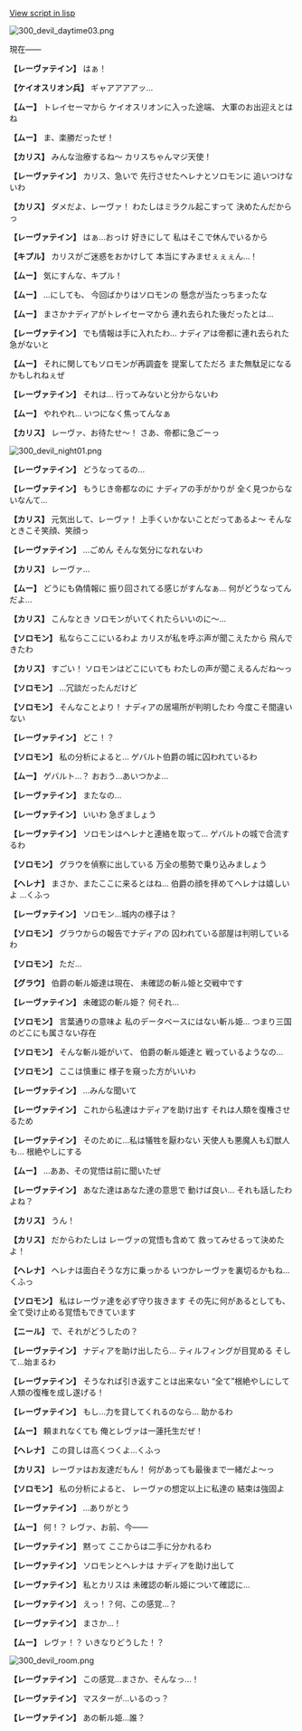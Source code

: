 [View script in lisp](../scripts/100213160.txt)

![300_devil_daytime03.png](../images/backgrounds/300_devil_daytime03.png)

現在――

**【レーヴァテイン】**
はぁ！

**【ケイオスリオン兵】**
ギャアアアアッ…

**【ムー】**
トレイセーマから
ケイオスリオンに入った途端、
大軍のお出迎えとはね

**【ムー】**
ま、楽勝だったぜ！

**【カリス】**
みんな治療するね～
カリスちゃんマジ天使！

**【レーヴァテイン】**
カリス、急いで
先行させたヘレナとソロモンに
追いつけないわ

**【カリス】**
ダメだよ、レーヴァ！
わたしはミラクル起こすって
決めたんだからっ

**【レーヴァテイン】**
はぁ…おっけ
好きにして
私はそこで休んでいるから

**【キプル】**
カリスがご迷惑をおかけして
本当にすみませぇぇぇん…！

**【ムー】**
気にすんな、キプル！

**【ムー】**
…にしても、
今回ばかりはソロモンの
懸念が当たっちまったな

**【ムー】**
まさかナディアがトレイセーマから
連れ去られた後だったとは…

**【レーヴァテイン】**
でも情報は手に入れたわ…
ナディアは帝都に連れ去られた
急がないと

**【ムー】**
それに関してもソロモンが再調査を
提案してただろ
また無駄足になるかもしれねぇぜ

**【レーヴァテイン】**
それは…
行ってみないと分からないわ

**【ムー】**
やれやれ…
いつになく焦ってんなぁ

**【カリス】**
レーヴァ、お待たせ～！
さあ、帝都に急ごーっ

![300_devil_night01.png](../images/backgrounds/300_devil_night01.png)

**【レーヴァテイン】**
どうなってるの…

**【レーヴァテイン】**
もうじき帝都なのに
ナディアの手がかりが
全く見つからないなんて…

**【カリス】**
元気出して、レーヴァ！
上手くいかないことだってあるよ～
そんなときこそ笑顔、笑顔っ

**【レーヴァテイン】**
…ごめん
そんな気分になれないわ

**【カリス】**
レーヴァ…

**【ムー】**
どうにも偽情報に
振り回されてる感じがすんなぁ…
何がどうなってんだよ…

**【カリス】**
こんなとき
ソロモンがいてくれたらいいのに～…

**【ソロモン】**
私ならここにいるわよ
カリスが私を呼ぶ声が聞こえたから
飛んできたわ

**【カリス】**
すごい！
ソロモンはどこにいても
わたしの声が聞こえるんだね～っ

**【ソロモン】**
…冗談だったんだけど

**【ソロモン】**
そんなことより！
ナディアの居場所が判明したわ
今度こそ間違いない

**【レーヴァテイン】**
どこ！？

**【ソロモン】**
私の分析によると…
ゲバルト伯爵の城に囚われているわ

**【ムー】**
ゲバルト…？
おおう…あいつかよ…

**【レーヴァテイン】**
またなの…

**【レーヴァテイン】**
いいわ
急ぎましょう

**【レーヴァテイン】**
ソロモンはヘレナと連絡を取って…
ゲバルトの城で合流するわ

**【ソロモン】**
グラウを偵察に出している
万全の態勢で乗り込みましょう

**【ヘレナ】**
まさか、またここに来るとはね…
伯爵の顔を拝めてヘレナは嬉しいよ
…くふっ

**【レーヴァテイン】**
ソロモン…城内の様子は？

**【ソロモン】**
グラウからの報告でナディアの
囚われている部屋は判明しているわ

**【ソロモン】**
ただ…

**【グラウ】**
伯爵の斬ル姫達は現在、
未確認の斬ル姫と交戦中です

**【レーヴァテイン】**
未確認の斬ル姫？
何それ…

**【ソロモン】**
言葉通りの意味よ
私のデータベースにはない斬ル姫…
つまり三国のどこにも属さない存在

**【ソロモン】**
そんな斬ル姫がいて、
伯爵の斬ル姫達と
戦っているようなの…

**【ソロモン】**
ここは慎重に
様子を窺った方がいいわ

**【レーヴァテイン】**
…みんな聞いて

**【レーヴァテイン】**
これから私達はナディアを助け出す
それは人類を復権させるため

**【レーヴァテイン】**
そのために…私は犠牲を厭わない
天使人も悪魔人も幻獣人も…
根絶やしにする

**【ムー】**
…ああ、その覚悟は前に聞いたぜ

**【レーヴァテイン】**
あなた達はあなた達の意思で
動けば良い…
それも話したわよね？

**【カリス】**
うん！

**【カリス】**
だからわたしは
レーヴァの覚悟も含めて
救ってみせるって決めたよ！

**【ヘレナ】**
ヘレナは面白そうな方に乗っかる
いつかレーヴァを裏切るかもね…
くふっ

**【ソロモン】**
私はレーヴァ達を必ず守り抜きます
その先に何があるとしても、
全て受け止める覚悟もできています

**【ニール】**
で、それがどうしたの？

**【レーヴァテイン】**
ナディアを助け出したら…
ティルフィングが目覚める
そして…始まるわ

**【レーヴァテイン】**
そうなれば引き返すことは出来ない
“全て”根絶やしにして
人類の復権を成し遂げる！

**【レーヴァテイン】**
もし…力を貸してくれるのなら…
助かるわ

**【ムー】**
頼まれなくても
俺とレヴァは一蓮托生だぜ！

**【ヘレナ】**
この貸しは高くつくよ…くふっ

**【カリス】**
レーヴァはお友達だもん！
何があっても最後まで一緒だよ～っ

**【ソロモン】**
私の分析によると、
レーヴァの想定以上に私達の
結束は強固よ

**【レーヴァテイン】**
…ありがとう

**【ムー】**
何！？
レヴァ、お前、今――

**【レーヴァテイン】**
黙って
ここからは二手に分かれるわ

**【レーヴァテイン】**
ソロモンとヘレナは
ナディアを助け出して

**【レーヴァテイン】**
私とカリスは
未確認の斬ル姫について確認に…

**【レーヴァテイン】**
えっ！？何、この感覚…？

**【レーヴァテイン】**
まさか…！

**【ムー】**
レヴァ！？
いきなりどうした！？

![300_devil_room.png](../images/backgrounds/300_devil_room.png)

**【レーヴァテイン】**
この感覚…まさか、そんなっ…！

**【レーヴァテイン】**
マスターが…いるのっ？

**【レーヴァテイン】**
あの斬ル姫…誰？